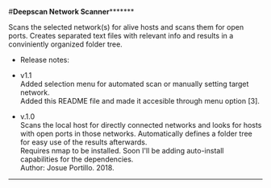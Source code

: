 #**************************************Deepscan Network Scanner*********************************************

Scans the selected network(s) for alive hosts and scans them for open ports. Creates separated text files
with relevant info and results in a conviniently organized folder tree.

* Release notes:

* v1.1                                                                                                      
Added selection menu for automated scan or manually setting target network.                                
Added this README file and made it accesible through menu option [3].

* v.1.0                                                                                                      
Scans the local host for directly connected networks and looks for hosts with open ports in those networks.
Automatically defines a folder tree for easy use of the results afterwards.                                 
Requires nmap to be installed. Soon I'll be adding auto-install capabilities for the dependencies.         
Author: Josue Portillo. 2018.                                                                              

************************************************************************************************************
